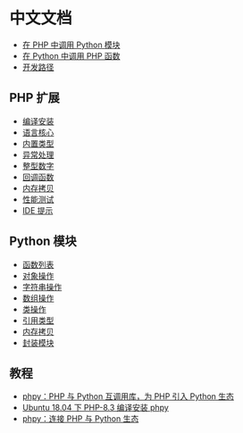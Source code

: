 中文文档
====

- [在 PHP 中调用 Python 模块](php/tutorial.md)
- [在 Python 中调用 PHP 函数](python/tutorial.md)
- [开发路径](roadmap.md)

PHP 扩展
----
* [编译安装](php/build.md)
* [语言核心](php/core.md)
* [内置类型](php/object.md)
* [异常处理](php/exception.md)
* [整型数字](php/int.md)
* [回调函数](php/fn.md)
* [内存拷贝](php/memory.md)
* [性能测试](benchmark.md)
* [IDE 提示](php/composer.md)

Python 模块
---
- [函数列表](python/function.md)
- [对象操作](python/object.md)
- [字符串操作](python/string.md)
- [数组操作](python/array.md)
- [类操作](python/class.md)
- [引用类型](python/reference.md)
- [内存拷贝](python/memory.md)
- [封装模块](python/module.md)

教程
---
- [phpy：PHP 与 Python 互调用库，为 PHP 引入 Python 生态](https://zhuanlan.zhihu.com/p/670373512)
- [Ubuntu 18.04 下 PHP-8.3 编译安装 phpy](https://mp.weixin.qq.com/s/q_-keG3clvs7Hii-oEW3RQ)
- [phpy：连接 PHP 与 Python 生态](https://zhuanlan.zhihu.com/p/671645003)

